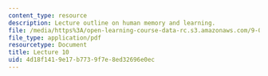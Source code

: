 ```yaml
---
content_type: resource
description: Lecture outline on human memory and learning.
file: /media/https%3A/open-learning-course-data-rc.s3.amazonaws.com/9-081-human-memory-and-learning-fall-2002/4d18f1419e17b7739f7e8ed32696e0ec_lecnote10.pdf
file_type: application/pdf
resourcetype: Document
title: Lecture 10
uid: 4d18f141-9e17-b773-9f7e-8ed32696e0ec
---
```

